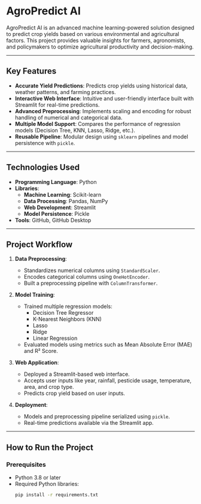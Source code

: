 # **AgroPredict AI**

AgroPredict AI is an advanced machine learning-powered solution designed to predict crop yields based on various environmental and agricultural factors. This project provides valuable insights for farmers, agronomists, and policymakers to optimize agricultural productivity and decision-making.

---

## **Key Features**
- **Accurate Yield Predictions**: Predicts crop yields using historical data, weather patterns, and farming practices.
- **Interactive Web Interface**: Intuitive and user-friendly interface built with Streamlit for real-time predictions.
- **Advanced Preprocessing**: Implements scaling and encoding for robust handling of numerical and categorical data.
- **Multiple Model Support**: Compares the performance of regression models (Decision Tree, KNN, Lasso, Ridge, etc.).
- **Reusable Pipeline**: Modular design using `sklearn` pipelines and model persistence with `pickle`.

---

## **Technologies Used**
- **Programming Language**: Python
- **Libraries**:
  - **Machine Learning**: Scikit-learn
  - **Data Processing**: Pandas, NumPy
  - **Web Development**: Streamlit
  - **Model Persistence**: Pickle
- **Tools**: GitHub, GitHub Desktop

---

## **Project Workflow**
1. **Data Preprocessing**:
   - Standardizes numerical columns using `StandardScaler`.
   - Encodes categorical columns using `OneHotEncoder`.
   - Built a preprocessing pipeline with `ColumnTransformer`.

2. **Model Training**:
   - Trained multiple regression models:
     - Decision Tree Regressor
     - K-Nearest Neighbors (KNN)
     - Lasso
     - Ridge
     - Linear Regression
   - Evaluated models using metrics such as Mean Absolute Error (MAE) and R² Score.

3. **Web Application**:
   - Deployed a Streamlit-based web interface.
   - Accepts user inputs like year, rainfall, pesticide usage, temperature, area, and crop type.
   - Predicts crop yield based on user inputs.

4. **Deployment**:
   - Models and preprocessing pipeline serialized using `pickle`.
   - Real-time predictions available via the Streamlit app.

---

## **How to Run the Project**
### **Prerequisites**
- Python 3.8 or later
- Required Python libraries:
  ```bash
  pip install -r requirements.txt
